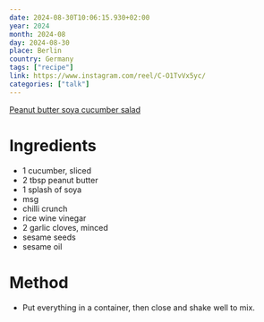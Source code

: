 ```yaml
---
date: 2024-08-30T10:06:15.930+02:00
year: 2024
month: 2024-08
day: 2024-08-30
place: Berlin
country: Germany
tags: ["recipe"]
link: https://www.instagram.com/reel/C-O1TvVx5yc/
categories: ["talk"]
---
```

[Peanut butter soya cucumber salad](https://www.instagram.com/reel/C-O1TvVx5yc/)

# Ingredients

- 1 cucumber, sliced
- 2 tbsp peanut butter
- 1 splash of soya
- msg
- chilli crunch
- rice wine vinegar
- 2 garlic cloves, minced
- sesame seeds
- sesame oil

# Method

- Put everything in a container, then close and shake well to mix.
